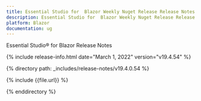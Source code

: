 ```yaml
---
title: Essential Studio for  Blazor Weekly Nuget Release Release Notes  
description: Essential Studio for  Blazor Weekly Nuget Release Release Notes  
platform: Blazor
documentation: ug
---
```


Essential Studio&reg; for  Blazor  Release Notes  

{% include release-info.html date="March 1, 2022"  version="v19.4.54" %} 

{% directory path: _includes/release-notes/v19.4.0.54 %}

{% include {{file.url}} %}

{% enddirectory %}